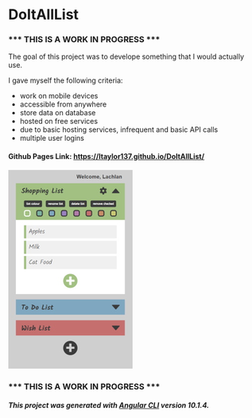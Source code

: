 # DoItAllList

### *** THIS IS A WORK IN PROGRESS ***

The goal of this project was to develope something that I would actually use. 

I gave myself the following criteria:

- work on mobile devices
- accessible from anywhere
- store data on database
- hosted on free services
- due to basic hosting services, infrequent and basic API calls
- multiple user logins

#### Github Pages Link: https://ltaylor137.github.io/DoItAllList/

![Thumbnail](/DoItAllListThumbnail.jpg)

### *** THIS IS A WORK IN PROGRESS ***

##### This project was generated with [Angular CLI](https://github.com/angular/angular-cli) version 10.1.4.

